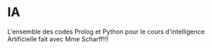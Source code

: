 # IA  
L'ensemble des  codes Prolog et Python pour le cours d'intelligence Artificielle  fait avec Mme Scharff!!!
